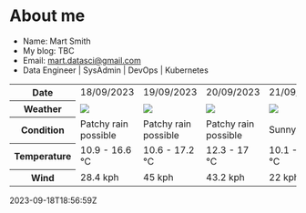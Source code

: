 # About me

- Name: Mart Smith
- My blog: TBC
- Email: [mart.datasci@gmail.com](mailto:mart.datasci6@gmail.com)
- Data Engineer | SysAdmin | DevOps | Kubernetes


<table>
    <tr>
        <th>Date</th>
        <td>18/09/2023</td><td>19/09/2023</td><td>20/09/2023</td><td>21/09/2023</td><td>22/09/2023</td><td>23/09/2023</td><td>24/09/2023</td>
    </tr>
    <tr>
        <th>Weather</th>
        <td><img src="https://cdn.weatherapi.com/weather/64x64/day/176.png"/></td><td><img src="https://cdn.weatherapi.com/weather/64x64/day/176.png"/></td><td><img src="https://cdn.weatherapi.com/weather/64x64/day/176.png"/></td><td><img src="https://cdn.weatherapi.com/weather/64x64/day/113.png"/></td><td><img src="https://cdn.weatherapi.com/weather/64x64/day/176.png"/></td><td><img src="https://cdn.weatherapi.com/weather/64x64/day/176.png"/></td><td><img src="https://cdn.weatherapi.com/weather/64x64/day/176.png"/></td>
    </tr>
    <tr>
        <th>Condition</th>
        <td width="200px">Patchy rain possible</td><td width="200px">Patchy rain possible</td><td width="200px">Patchy rain possible</td><td width="200px">Sunny</td><td width="200px">Patchy rain possible</td><td width="200px">Patchy rain possible</td><td width="200px">Patchy rain possible</td>
    </tr>
    <tr>
        <th>Temperature</th>
        <td>10.9 -  16.6 °C</td><td>10.6 -  17.2 °C</td><td>12.3 -  17 °C</td><td>10.1 -  16.1 °C</td><td>9.4 -  14 °C</td><td>8.8 -  15.3 °C</td><td>14.2 -  19.5 °C</td>
    </tr>
    <tr>
        <th>Wind</th>
        <td>28.4 kph</td><td>45 kph</td><td>43.2 kph</td><td>22 kph</td><td>28.8 kph</td><td>30.6 kph</td><td>34.6 kph</td>
    </tr>
</table>


2023-09-18T18:56:59Z

